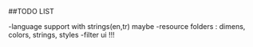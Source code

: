 ##TODO LIST

-language support with  strings(en,tr) maybe
-resource folders : dimens, colors, strings, styles
-filter ui !!!




